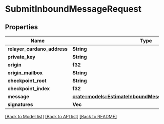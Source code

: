 # SubmitInboundMessageRequest

## Properties

Name | Type | Description | Notes
------------ | ------------- | ------------- | -------------
**relayer_cardano_address** | **String** |  | 
**private_key** | **String** |  | 
**origin** | **f32** |  | 
**origin_mailbox** | **String** |  | 
**checkpoint_root** | **String** |  | 
**checkpoint_index** | **f32** |  | 
**message** | [**crate::models::EstimateInboundMessageFeeRequestMessage**](estimateInboundMessageFee_request_message.md) |  | 
**signatures** | **Vec<String>** |  | 

[[Back to Model list]](../README.md#documentation-for-models) [[Back to API list]](../README.md#documentation-for-api-endpoints) [[Back to README]](../README.md)


